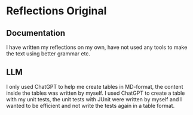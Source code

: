 # Reflections Original

## Documentation
I have written my reflections on my own, have not used any tools to make the text using better grammar etc.

## LLM
I only used ChatGPT to help me create tables in MD-format, the content inside the tables was written by myself.
I used ChatGPT to create a table with my unit tests, the unit tests with JUnit were written by myself and I wanted to be efficient and not write the tests again in a table format.


